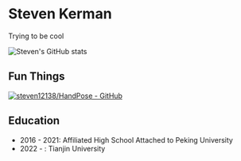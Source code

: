 # Steven Kerman

Trying to be cool

![Steven's GitHub stats](https://github-readme-stats.vercel.app/api?username=steven12138)  


## Fun Things
[![steven12138/HandPose - GitHub](https://gh-card.dev/repos/steven12138/HandPose.svg?fullname=)](https://github.com/steven12138/HandPose)

## Education
- 2016 - 2021: Affiliated High School Attached to Peking University
- 2022 - : Tianjin University
